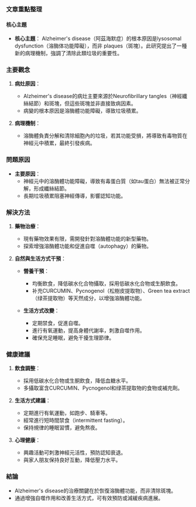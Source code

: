 ### 文章重點整理

#### 核心主題
- **核心主題**： Alzheimer's disease（阿茲海默症）的根本原因是lysosomal dysfunction（溶酶体功能障礙），而非 plaques（斑塊）。此研究提出了一種新的病理機制，強調了清除此類垃圾的重要性。

### 主要觀念
1. **病灶原因**：
   - Alzheimer's disease的病灶主要來源於Neurofibrillary tangles（神經纖絲結節）和斑塊，但這些斑塊並非直接致病因素。
   - 病變的根本原因是溶酶體功能障礙，導致垃圾積累。

2. **病理機制**：
   - 溶酶體負責分解和清除細胞內的垃圾，若其功能受損，將導致有毒物質在神經元中積累，最終引發疾病。

### 問題原因
- **主要原因**：
  - 神經元中的溶酶體功能障礙，導致有毒蛋白質（如tau蛋白）無法被正常分解，形成纖絲結節。
  - 長期垃圾積累阻塞神經傳導，影響認知功能。

### 解決方法
1. **藥物治療**：
   - 現有藥物效果有限，需開發針對溶酶體功能的新型藥物。
   - 探索增強溶酶體功能和促進自噬（autophagy）的藥物。

2. **自然與生活方式干預**：
   - **營養干預**：
     - 均衡飲食，降低碳水化合物攝取，採用低碳水化合物或生酮飲食。
     - 补充CURCUMIN、Pycnogenol（松樹皮提取物）、Green tea extract（绿茶提取物）等天然成分，以增強溶酶體功能。

   - **生活方式改變**：
     - 定期禁食，促進自噬。
     - 進行有氧運動，提高身體代謝率，刺激自噬作用。
     - 確保充足睡眠，避免干擾生理節律。

### 健康建議
1. **飲食調整**：
   - 採用低碳水化合物或生酮飲食，降低血糖水平。
   - 多攝取富含CURCUMIN、Pycnogenol和绿茶提取物的食物或補充劑。

2. **生活方式建議**：
   - 定期進行有氧運動，如跑步、騎車等。
   - 經常進行短時間禁食（intermittent fasting）。
   - 保持規律的睡眠習慣，避免熬夜。

3. **心理健康**：
   - 興趣活動可刺激神經元活性，預防認知衰退。
   - 與家人朋友保持良好互動，降低壓力水平。

### 結論
- Alzheimer's disease的治療關鍵在於恢復溶酶體功能，而非清除斑塊。
- 通過增強自噬作用和改善生活方式，可有效預防或減緩疾病進展。